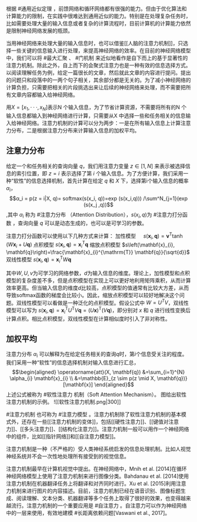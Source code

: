 根据 #通用近似定理 ，前馈网络和循环网络都有很强的能力。但由于优化算法和计算能力的限制，在实践中很难达到通用近似的能力。特别是在处理复杂任务时，比如需要处理大量的输入信息或者复杂的计算流程时，目前计算机的计算能力依然是限制神经网络发展的瓶颈。

当用神经网络来处理大量的输入信息时，也可以借鉴[[人脑的注意力机制]]，只选择一些关键的信息输入进行处理，来提高神经网络的效率。在目前的神经网络模型中，我们可以将 #最大汇聚 、 #门机制 来近似地看作是自下而上的基于显著性的注意力机制。除此之外，自上而下的会聚式注意力也是一种有效的信息选择方式。
以阅读理解任务为例，给定一篇很长的文章，然后就此文章的内容进行提问。提出的问题只和段落中的一两个句子相关，其余部分都是无关的。为了减小神经网络的计算负担，只需要把相关的片段挑选出来让后续的神经网络来处理，而不需要把所有文章内容都输入给神经网络。

用$X = [x_1, · · · , x_N ]$表示N 个输入信息，为了节省计算资源，不需要将所有的N 个输入信息都输入到神经网络进行计算，只需要从X 中选择一些和任务相关的信息输入给神经网络。注意力机制的计算可以分为两步：一是在所有输入信息上计算注意力分布，二是根据注意力分布来计算输入信息的加权平均。

## 注意力分布 
给定一个和任务相关的查询向量 $q$，我们用注意力变量 $z ∈ [1, N]$ 来表示被选择信息的索引位置，即 $z = i$ 表示选择了第 $i$ 个输入信息。为了方便计算，我们采用一种“软性”的信息选择机制，首先计算在给定 $q$ 和 $X$ 下，选择第i个输入信息的概率 $α_i$，
$$α_i = p(z = i|X, q)= softmax(s(x_i, q))=exp (s(x_i,q))) /\sum^N_{j=1}(exp (s(x_j ,q))$$,其中 $α_i$ 称为 #注意力分布 （Attention Distribution），$s(x_i,q)$为 #注意力打分函数 ，查询向量 $q$ 可以是动态生成的，也可以是可学习的参数。

注意力打分函数可以使用以下几种方式来计算：
加性模型 $\quad s\left(\mathbf{x}_{i}, \mathbf{q}\right)=\mathbf{v}^{\mathrm{T}} \tanh \left(W \mathbf{x}_{i}+U \mathbf{q}\right)$
点积模型    $s\left(\mathbf{x}_{i}, \mathbf{q}\right)=\mathbf{x}_{i}^{\mathrm{T}} \mathbf{q}$
缩放点积模型    $s\left(\mathbf{x}_{i}, \mathbf{q}\right)=\frac{\mathbf{x}_{i}^{\mathrm{T}} \mathbf{q}}{\sqrt{d}}$
双线性模型    $s\left(\mathbf{x}_{i}, \mathbf{q}\right)=\mathbf{x}_{i}^{\mathrm{T}} W \mathbf{q}$

其中$W, U, v$为可学习的网络参数，$d$为输入信息的维度。理论上，加性模型和点积模型的复杂度差不多，但是点积模型在实现上可以更好地利用矩阵乘积，从而计算效率更高。但当输入信息的维度$d$比较高，点积模型的值通常有比较大方差，从而导致softmax函数的梯度会比较小。因此，缩放点积模型可以较好地解决这个问题。双线性模型可以看做是一种泛化的点积模型。假设公式中 $W = U^TV$，双线性模型可以写为 $s\left(\mathbf{x}_{i}, \mathbf{q}\right)=\mathbf{x}_{i}^{\mathrm{T}} U^{\mathrm{T}} V \mathbf{q}=(U \mathbf{x})^{\mathrm{T}}(V \mathbf{q})$，即分别对 $x$ 和 $q$ 进行线性变换后计算点积。相比点积模型，双线性模型在计算相似度时引入了非对称性。

## 加权平均
注意力分布 $α_i$ 可以解释为在给定任务相关的查询$q$时，第$i$个信息受关注的程度。我们采用一种“软性”的信息选择机制对输入信息进行汇总，
$$\begin{aligned} \operatorname{att}(X, \mathbf{q}) &=\sum_{i=1}^{N} \alpha_{i} \mathbf{x}_{i} \\ &=\mathbb{E}_{z \sim p(z \mid X, \mathbf{q})}[\mathbf{x}] \end{aligned}$$
上述公式被称为 #软性注意力 机制（Soft Attention Mechanism）。
图给出软性注意力机制的示例。
![[软性注意力机制.png|300]]


#注意力机制 也可称为 #注意力模型 。注意力机制除了软性注意力机制的基本模式外，还存在一些[[注意力机制的变体]]，包括[[硬性注意力]]、[[键值对注意力]]、[[多头注意力]]、[[结构化注意力]]。注意力机制一般可以用作一个神经网络中的组件，比如[[指针网络]]和[[自注意力模型]]。

注意力机制是一种（不严格的）受人类神经系统启发的信息处理机制。比如人视觉神经系统并不会一次性地处理所有接受到的视觉信息。

注意力机制最早在计算机视觉中提出。在神经网络中，Mnih et al. [2014]在循环神经网络模型上使用了注意力机制来进行图像分类。Bahdanau et al. [2014]使用注意力机制在机器翻译任务上将翻译和对齐同时进行。Xu et al. [2015]利用注意力机制来进行图片的内容描述。目前，注意力机制已经在语音识别、图像标题生成、阅读理解、文本分类、机器翻译等多个任务上取得了很好的效果，也变得越来越流行。注意力机制的一个重要应用是 #自注意力 。自注意力可以作为神经网络中的一层来使用，有效地建模 #长距离依赖问题[Vaswani et al., 2017]。
